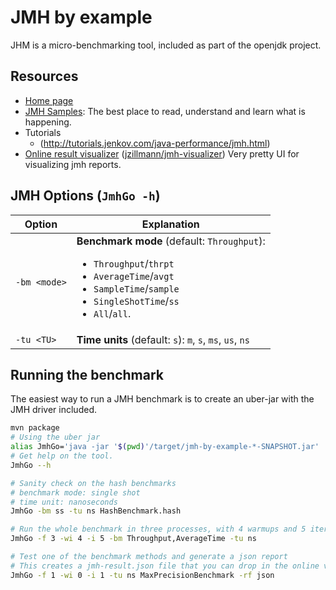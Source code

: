 JMH by example
==============================================================================

JHM is a micro-benchmarking tool, included as part of the openjdk project.

Resources
------------------------------------------------------------------------------

* [Home page](http://openjdk.java.net/projects/code-tools/jmh/)
* [JMH Samples](http://hg.openjdk.java.net/code-tools/jmh/file/tip/jmh-samples/src/main/java/org/openjdk/jmh/samples/): The best place to read, understand and learn what is happening.
* Tutorials
    - (http://tutorials.jenkov.com/java-performance/jmh.html)
* [Online result visualizer](https://jmh.morethan.io) ([jzillmann/jmh-visualizer](https://github.com/jzillmann/jmh-visualizer)) Very pretty UI for visualizing jmh reports.

JMH Options (`JmhGo -h`)
------------------------------------------------------------------------------

| Option       | Explanation                                                                                                                                                                                      |
|--------------|--------------------------------------------------------------------------------------------------------------------------------------------------------------------------------------------------|
| `-bm <mode>` | **Benchmark mode** (default: `Throughput`): <ul><li>`Throughput`/`thrpt`</li><li>`AverageTime`/`avgt`</li><li>`SampleTime`/`sample`</li><li>`SingleShotTime`/`ss`</li><li>`All`/`all`.</li></ul> |
| `-tu <TU>`   | **Time units** (default: `s`): `m`, `s`, `ms`, `us`, `ns`                                                                                                                                        |

Running the benchmark
------------------------------------------------------------------------------

The easiest way to run a JMH benchmark is to create an uber-jar with the JMH driver included.

```bash
mvn package
# Using the uber jar
alias JmhGo='java -jar '$(pwd)'/target/jmh-by-example-*-SNAPSHOT.jar'
# Get help on the tool.
JmhGo --h

# Sanity check on the hash benchmarks
# benchmark mode: single shot
# time unit: nanoseconds
JmhGo -bm ss -tu ns HashBenchmark.hash

# Run the whole benchmark in three processes, with 4 warmups and 5 iterations
JmhGo -f 3 -wi 4 -i 5 -bm Throughput,AverageTime -tu ns

# Test one of the benchmark methods and generate a json report
# This creates a jmh-result.json file that you can drop in the online visualiser.
JmhGo -f 1 -wi 0 -i 1 -tu ns MaxPrecisionBenchmark -rf json
```
